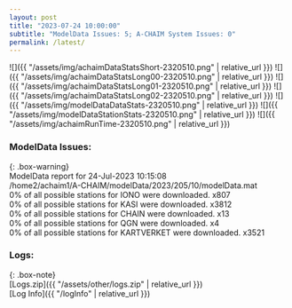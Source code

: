 ```yaml
---
layout: post
title: "2023-07-24 10:00:00"
subtitle: "ModelData Issues: 5; A-CHAIM System Issues: 0"
permalink: /latest/
---
```


![]({{ "/assets/img/achaimDataStatsShort-2320510.png" | relative_url }})
![]({{ "/assets/img/achaimDataStatsLong00-2320510.png" | relative_url }})
![]({{ "/assets/img/achaimDataStatsLong01-2320510.png" | relative_url }})
![]({{ "/assets/img/achaimDataStatsLong02-2320510.png" | relative_url }})
![]({{ "/assets/img/modelDataDataStats-2320510.png" | relative_url }})
![]({{ "/assets/img/modelDataStationStats-2320510.png" | relative_url }})
![]({{ "/assets/img/achaimRunTime-2320510.png" | relative_url }})


### ModelData Issues:  
  
{: .box-warning}  
 ModelData report for 24-Jul-2023 10:15:08   
 /home2/achaim1/A-CHAIM/modelData/2023/205/10/modelData.mat   
 0% of all possible stations for IONO were downloaded. x807   
 0% of all possible stations for KASI were downloaded. x3812   
 0% of all possible stations for CHAIN were downloaded. x13   
 0% of all possible stations for QGN were downloaded. x4   
 0% of all possible stations for KARTVERKET were downloaded. x3521   
  


### Logs:  
  
{: .box-note}  
[Logs.zip]({{ "/assets/other/logs.zip" | relative_url }})  
[Log Info]({{ "/logInfo" | relative_url }})  
